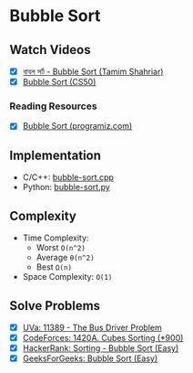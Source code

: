 # Bubble Sort

## Watch Videos
* [x] [বাবল সর্ট - Bubble Sort (Tamim Shahriar)](https://youtu.be/ZUI0VQ9JvDw)
* [x] [Bubble Sort (CS50)](https://youtu.be/RT-hUXUWQ2I)

### Reading Resources
* [x] [Bubble Sort (programiz.com)](https://www.programiz.com/dsa/bubble-sort)

## Implementation
* C/C++: [bubble-sort.cpp](bubble-sort.cpp)
* Python: [bubble-sort.py](bubble-sort.py)

## Complexity
* Time Complexity:
    * Worst `O(n^2)`
    * Average `θ(n^2)`
    * Best `Ω(n)`
* Space Complexity: `O(1)`

## Solve Problems
* [x] [UVa: 11389 - The Bus Driver Problem](https://onlinejudge.org/index.php?option=onlinejudge&Itemid=8&page=show_problem&problem=2384)
* [x] [CodeForces: 1420A. Cubes Sorting (*900)](https://codeforces.com/problemset/problem/1420/A)
* [x] [HackerRank: Sorting - Bubble Sort (Easy)](https://www.hackerrank.com/challenges/ctci-bubble-sort)
* [x] [GeeksForGeeks: Bubble Sort (Easy)](https://practice.geeksforgeeks.org/problems/1)
